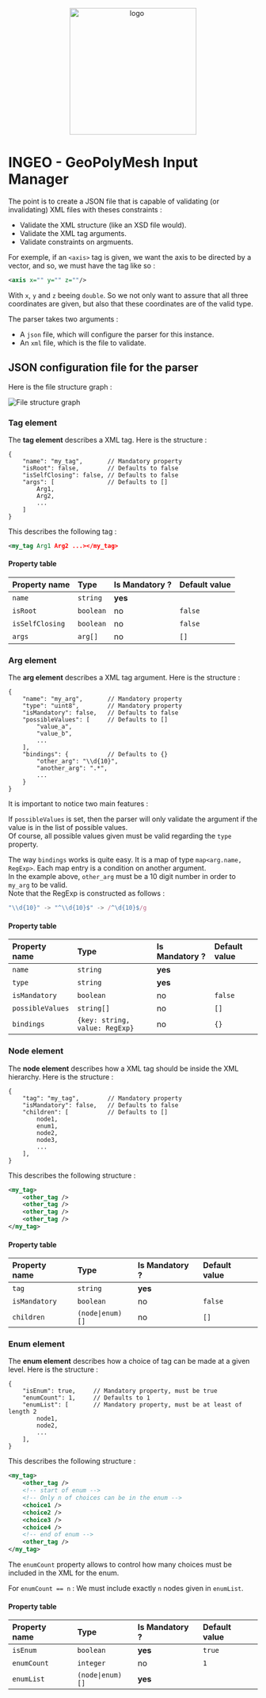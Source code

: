 <p align="center">
    <img src="white_logo.svg" height="256" alt="logo">
</p>

# INGEO - GeoPolyMesh Input Manager

The point is to create a JSON file that is capable of validating (or invalidating) XML files with theses constraints :
- Validate the XML structure (like an XSD file would).
- Validate the XML tag arguments.
- Validate constraints on argmuents.

For exemple, if an ``<axis>`` tag is given, we want the axis to be directed by a vector, and so, we must have the tag like so :
```xml
<axis x="" y="" z=""/>
```
With `x`, `y` and `z` beeing `double`. So we not only want to assure that all three coordinates are given, but also that these coordinates are of the valid type.

The parser takes two arguments :
- A `json` file, which will configure the parser for this instance.
- An `xml` file, which is the file to validate.

## JSON configuration file for the parser

Here is the file structure graph :

<img src="JSON Structure.png" alt="File structure graph">

### Tag element

The **tag element** describes a XML tag. Here is the structure :
```jsonc
{
    "name": "my_tag",       // Mandatory property
    "isRoot": false,        // Defaults to false
    "isSelfClosing": false, // Defaults to false
    "args": [               // Defaults to []
        Arg1,
        Arg2,
        ...
    ]
}
```

This describes the following tag :
```xml
<my_tag Arg1 Arg2 ...></my_tag>
```

#### Property table

|Property name|Type|Is Mandatory ?|Default value|
|:-|:-|:-|:-|
|``name``|``string``|**yes**||
|``isRoot``|``boolean``|no|``false``|
|``isSelfClosing``|``boolean``|no|``false``|
|``args``|``arg[]``|no|``[]``|

### Arg element

The **arg element** describes a XML tag argument. Here is the structure :
```jsonc
{
    "name": "my_arg",       // Mandatory property
    "type": "uint8",        // Mandatory property
    "isMandatory": false,   // Defaults to false
    "possibleValues": [     // Defaults to []
        "value_a",
        "value_b",
        ...
    ], 
    "bindings": {           // Defaults to {}
        "other_arg": "\\d{10}",
        "another_arg": ".*",
        ...
    }
}
```

It is important to notice two main features :

If ``possibleValues`` is set, then the parser will only validate the argument if the value is in the list of possible values. <br/>
Of course, all possible values given must be valid regarding the ``type`` property.

The way ``bindings`` works is quite easy. It is a map of type ``map<arg.name, RegExp>``. Each map entry is a condition on another argument. <br/>
In the example above, ``other_arg`` must be a 10 digit number in order to ``my_arg`` to be valid. <br/>
Note that the RegExp is constructed as follows :
```js
"\\d{10}" -> "^\\d{10}$" -> /^\d{10}$/g
``` 

#### Property table

|Property name|Type|Is Mandatory ?|Default value|
|:-|:-|:-|:-|
|``name``|``string``|**yes**||
|``type``|``string``|**yes**||
|``isMandatory``|``boolean``|no|``false``|
|``possibleValues``|``string[]``|no|``[]``|
|``bindings``|``{key: string, value: RegExp}``|no|``{}``|

### Node element

The **node element** describes how a XML tag should be inside the XML hierarchy. Here is the structure :
```jsonc
{
    "tag": "my_tag",        // Mandatory property
    "isMandatory": false,   // Defaults to false
    "children": [           // Defaults to []
        node1,
        enum1,
        node2,
        node3,
        ...
    ],
}
```

This describes the following structure :
```xml
<my_tag>
    <other_tag />
    <other_tag />
    <other_tag />
    <other_tag />
</my_tag>
```

#### Property table

|Property name|Type|Is Mandatory ?|Default value|
|:-|:-|:-|:-|
|``tag``|``string``|**yes**||
|``isMandatory``|``boolean``|no|``false``|
|``children``|``(node\|enum)[]``|no|``[]``|

### Enum element

The **enum element** describes how a choice of tag can be made at a given level. Here is the structure :
```jsonc
{
    "isEnum": true,     // Mandatory property, must be true
    "enumCount": 1,     // Defaults to 1
    "enumList": [       // Mandatory property, must be at least of length 2
        node1,
        node2,
        ...
    ],
}
```

This describes the following structure :
```xml
<my_tag>
    <other_tag />
    <!-- start of enum -->
    <!-- Only n of choices can be in the enum -->
    <choice1 />
    <choice2 />
    <choice3 />
    <choice4 />
    <!-- end of enum -->
    <other_tag />
</my_tag>
```

The ``enumCount`` property allows to control how many choices must be included in the XML for the enum.

For ``enumCount == n`` : We must include exactly ``n`` nodes given in ``enumList``. 

#### Property table

|Property name|Type|Is Mandatory ?|Default value|
|:-|:-|:-|:-|
|``isEnum``|``boolean``|**yes**|``true``|
|``enumCount``|``integer``|no|``1``|
|``enumList``|``(node\|enum)[]``|**yes**||
